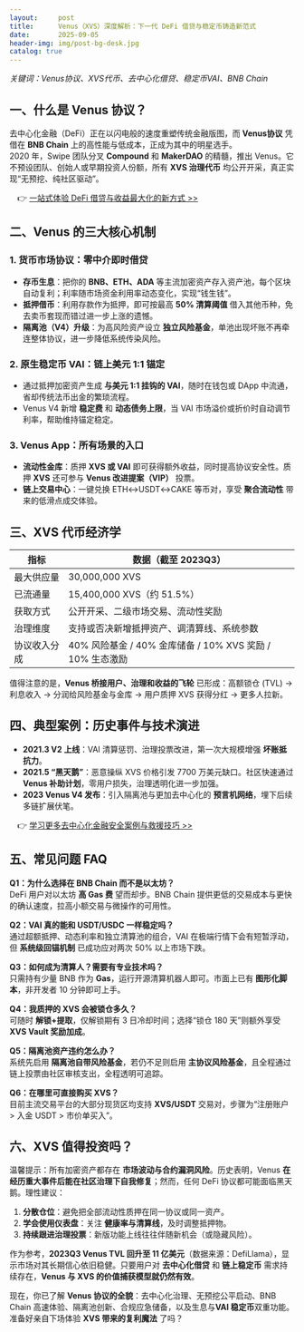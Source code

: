 ```yaml
---
layout:     post
title:      Venus（XVS）深度解析：下一代 DeFi 借贷与稳定币铸造新范式
date:       2025-09-05
header-img: img/post-bg-desk.jpg
catalog: true
---
```


*关键词：Venus协议、XVS代币、去中心化借贷、稳定币VAI、BNB Chain*

## 一、什么是 Venus 协议？  
去中心化金融（DeFi）正在以闪电般的速度重塑传统金融版图，而 **Venus协议** 凭借在 **BNB Chain** 上的高性能与低成本，正成为其中的明星选手。  
2020 年，Swipe 团队分叉 **Compound** 和 **MakerDAO** 的精髓，推出 Venus。它不预设团队、创始人或早期投资人份额，所有 **XVS 治理代币** 均公开开采，真正实现“无预挖、纯社区驱动”。  

 👉 [一站式体验 DeFi 借贷与收益最大化的新方式 >>](https://okxdog.com/)  

## 二、Venus 的三大核心机制  
### 1. 货币市场协议：零中介即时借贷  
- **存币生息**：把你的 **BNB、ETH、ADA** 等主流加密资产存入资产池，每个区块自动复利；利率随市场资金利用率动态变化，实现“钱生钱”。  
- **抵押借币**：利用存款作为抵押，即可按最高 **50% 清算阈值** 借入其他币种，免去卖币套现而错过进一步上涨的遗憾。  
- **隔离池（V4）升级**：为高风险资产设立 **独立风险基金**，单池出现坏账不再牵连整体协议，进一步降低系统传染风险。  

### 2. 原生稳定币 VAI：链上美元 1:1 锚定  
- 通过抵押加密资产生成 **与美元 1:1 挂钩的 VAI**，随时在钱包或 DApp 中流通，省却传统法币出金的繁琐流程。  
- Venus V4 新增 **稳定费** 和 **动态债务上限**，当 VAI 市场溢价或折价时自动调节利率，帮助维持锚定稳定。  

### 3. Venus App：所有场景的入口  
- **流动性金库**：质押 **XVS 或 VAI** 即可获得额外收益，同时提高协议安全性。质押 **XVS** 还可参与 **Venus 改进提案（VIP）** 投票。  
- **链上交易中心**：一键兑换 ETH↔USDT↔CAKE 等币对，享受 **聚合流动性** 带来的低滑点成交体验。  

## 三、XVS 代币经济学  
| 指标            | 数据（截至 2023Q3）           |
|----------------|-------------------------------|
| 最大供应量        | 30,000,000 XVS                |
| 已流通量          | 15,400,000 XVS（约 51.5%）     |
| 获取方式          | 公开开采、二级市场交易、流动性奖励 |
| 治理维度          | 支持或否决新增抵押资产、调清算线、系统参数 |
| 协议收入分成       | 40% 风险基金 / 40% 金库储备 / 10% XVS 奖励 / 10% 生态激励 |

值得注意的是，**Venus 桥接用户、治理和收益的飞轮** 已形成：高额锁仓 (TVL) → 利息收入 → 分润给风险基金与金库 → 用户质押 XVS 获得分红 → 更多人拉新。  

## 四、典型案例：历史事件与技术演进  
- **2021.3 V2 上线**：VAI 清算惩罚、治理投票改进，第一次大规模增强 **坏账抵抗力**。  
- **2021.5 “黑天鹅”**：恶意操纵 XVS 价格引发 7700 万美元缺口。社区快速通过 **Venus 补助计划**，零用户损失，治理透明化进一步加强。  
- **2023 Venus V4 发布**：引入隔离池与更加去中心化的 **预言机网络**，埋下后续多链扩展伏笔。  

 👉 [学习更多去中心化金融安全案例与救援技巧 >>](https://okxdog.com/)  

## 五、常见问题 FAQ  
**Q1：为什么选择在 BNB Chain 而不是以太坊？**  
DeFi 用户对以太坊 **高 Gas 费** 望而却步。BNB Chain 提供更低的交易成本与更快的确认速度，拉高小额交易与微操作的可用性。  

**Q2：VAI 真的能和 USDT/USDC 一样稳定吗？**  
通过超额抵押、动态利率和独立清算池的组合，VAI 在极端行情下会有短暂浮动，但 **系统级回锚机制** 已成功应对两次 50% 以上市场下跌。  

**Q3：如何成为清算人？需要有专业技术吗？**  
只需持有少量 BNB 作为 **Gas**，运行开源清算机器人即可。市面上已有 **图形化脚本**，非开发者 10 分钟即可上手。  

**Q4：我质押的 XVS 会被锁仓多久？**  
可随时 **解锁+提取**，仅解锁期有 3 日冷却时间；选择“锁仓 180 天”则额外享受 **XVS Vault 奖励加成**。  

**Q5：隔离池资产违约怎么办？**  
系统先启用 **隔离池自带风险基金**，若仍不足则启用 **主协议风险基金**，且全程通过链上投票由社区审核支出，全程透明可追踪。  

**Q6：在哪里可直接购买 XVS？**  
目前主流交易平台的大部分现货区均支持 **XVS/USDT** 交易对，步骤为“注册账户 > 入金 USDT > 市价单买入”。  

## 六、XVS 值得投资吗？  
温馨提示：所有加密资产都存在 **市场波动与合约漏洞风险**。历史表明，Venus **在经历重大事件后能在社区治理下自我修复**；然而，任何 DeFi 协议都可能面临黑天鹅。理性建议：  
1. **分散仓位**：避免把全部流动性质押在同一协议或同一资产。  
2. **学会使用仪表盘**：关注 **健康率与清算线**，及时调整抵押物。  
3. **持续跟进治理投票**：新版功能上线往往伴随新机会（或隐藏风险）。  

作为参考，**2023Q3 Venus TVL 回升至 11 亿美元**（数据来源：DefiLlama），显示市场对其长期信心依旧稳健。只要用户对 **去中心化借贷** 和 **链上稳定币** 需求持续存在，**Venus 与 XVS 的价值捕获模型就仍然有效**。  

现在，你已了解 **Venus 协议的全貌**：去中心化治理、无预挖公平启动、BNB Chain 高速体验、隔离池创新、合规应急储备，以及生息与**VAI 稳定币**双重功能。准备好亲自下场体验 **XVS 带来的复利魔法** 了吗？